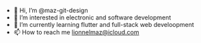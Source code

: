 - 👋 Hi, I’m @maz-git-design
- 👀 I’m interested in electronic and software development
- 🌱 I’m currently learning flutter and full-stack web develoopment
- 📫 How to reach me lionnelmaz@icloud.com

